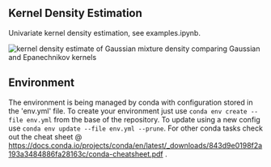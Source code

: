 ## Kernel Density Estimation
Univariate kernel density estimation, see examples.ipynb.

![kernel density estimate of Gaussian mixture density comparing Gaussian and Epanechnikov kernels](https://user-images.githubusercontent.com/91471300/215214017-23cf40f2-4356-4baa-bb53-b7894e3eb6c9.png)

## Environment
The environment is being managed by conda with configuration stored in the 'env.yml' file. To create your environment just use `conda env create --file env.yml` from the base of the repository. To update using a new config use `conda env update --file env.yml --prune`.
For other conda tasks check out the cheat sheet @ https://docs.conda.io/projects/conda/en/latest/_downloads/843d9e0198f2a193a3484886fa28163c/conda-cheatsheet.pdf .
